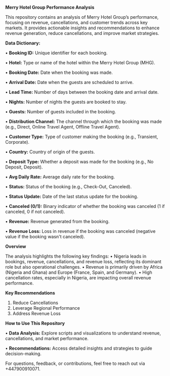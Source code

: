 **Merry Hotel Group Performance Analysis**

This repository contains an analysis of Merry Hotel Group’s performance, focusing on revenue, cancellations, and customer trends across key markets. It provides actionable insights and recommendations to enhance revenue generation, reduce cancellations, and improve market strategies.

**Data Dictionary:**

• **Booking ID:** Unique identifier for each booking. 

• **Hotel:** Type or name of the hotel within the Merry Hotel Group (MHG).

 • **Booking Date:** Date when the booking was made. 
 
• **Arrival Date:** Date when the guests are scheduled to arrive. 

• **Lead Time:** Number of days between the booking date and arrival date.

• **Nights:** Number of nights the guests are booked to stay. 

• **Guests:** Number of guests included in the booking. 

• **Distribution Channel:** The channel through which the booking was made (e.g., Direct, Online Travel Agent, Offline Travel Agent). 

• **Customer Type:** Type of customer making the booking (e.g., Transient, Corporate).

• **Country:** Country of origin of the guests. 

• **Deposit Type:** Whether a deposit was made for the booking (e.g., No Deposit, Deposit). 

• **Avg Daily Rate:** Average daily rate for the booking. 

• **Status:** Status of the booking (e.g., Check-Out, Canceled). 

• **Status Update:** Date of the last status update for the booking. 

• **Canceled (0/1):** Binary indicator of whether the booking was canceled (1 if canceled, 0 if not canceled). 

• **Revenue:** Revenue generated from the booking. 

• **Revenue Loss:** Loss in revenue if the booking was canceled (negative value if the booking wasn't canceled).



**Overview**

The analysis highlights the following key findings:
•	Nigeria leads in bookings, revenue, cancellations, and revenue loss, reflecting its dominant role but also operational challenges.
•	Revenue is primarily driven by Africa (Nigeria and Ghana) and Europe (France, Spain, and Germany).
•	High cancellation rates, especially in Nigeria, are impacting overall revenue performance.


**Key Recommendations**
1.	Reduce Cancellations
2.	Leverage Regional Performance
3.	Address Revenue Loss
 
**How to Use This Repository**

• **Data Analysis:** Explore scripts and visualizations to understand revenue, cancellations, and market performance.

• **Recommendations:** Access detailed insights and strategies to guide decision-making.


For questions, feedback, or contributions, feel free to reach out via +447900910071.
